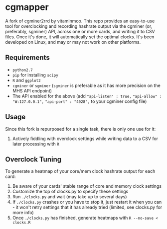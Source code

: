 # cgmapper

A fork of cgminer2rrd by vitaminmoo. This repo provides an easy-to-use tool for overclocking and recording hashrate output via the cgminer (or, preferably, sgminer) API, across one or more cards, and writing it to CSV files. Once it's done, it will automatically set the optimal clocks. It's been developed on Linux, and may or may not work on other platforms.

## Requirements

* `python2.7`
* `pip` for installing `scipy`
* `R` and `ggplot2`
* `cgminer` or `sgminer` (`sgminer` is preferable as it has more precision on the MHS API endpoint)
* The API enabled for the above (add `"api-listen" : true,` `"api-allow" : "W:127.0.0.1",` `"api-port" : "4028",` to your cgminer config file)

## Usage

Since this fork is repurposed for a single task, there is only one use for it:

1. Actively fiddling with overclock settings while writing data to a CSV for later processing with `R`

## Overclock Tuning

To generate a heatmap of your core/mem clock hashrate output for each card:

1. Be aware of your cards' stable range of core and memory clock settings
2. Customize the top of clocks.py to specify these settings
3. Run `./clocks.py` and wait (may take up to several days)
4. If `./clocks.py` crashes or you have to stop it, just restart it when you can - it won't retry settings that it has already tried (limited, see clocks.py for more info)
5. Once `./clocks.py` has finished, generate heatmaps with `R --no-save < clocks.R`
